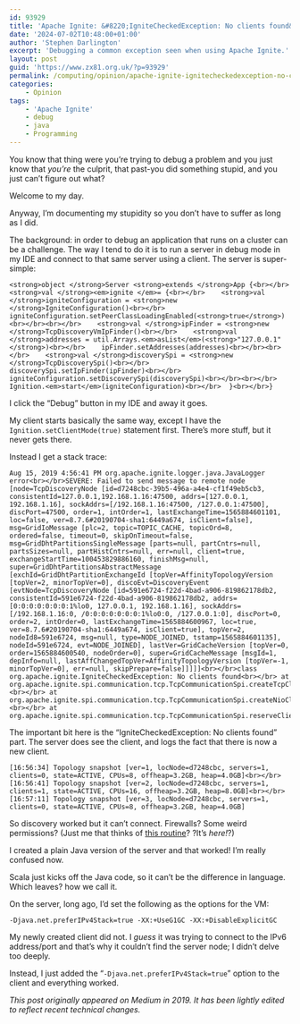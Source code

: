 ```yaml
---
id: 93929
title: 'Apache Ignite: &#8220;IgniteCheckedException: No clients found&#8221;'
date: '2024-07-02T10:48:00+01:00'
author: 'Stephen Darlington'
excerpt: 'Debugging a common exception seen when using Apache Ignite.'
layout: post
guid: 'https://www.zx81.org.uk/?p=93929'
permalink: /computing/opinion/apache-ignite-ignitecheckedexception-no-clients-found.html
categories:
    - Opinion
tags:
    - 'Apache Ignite'
    - debug
    - java
    - Programming
---
```


You know that thing were you’re trying to debug a problem and you just know that *you’re* the culprit, that past-you did something stupid, and you just can’t figure out what?

Welcome to my day.

Anyway, I’m documenting my stupidity so you don’t have to suffer as long as I did.

The background: in order to debug an application that runs on a cluster can be a challenge. The way I tend to do it is to run a server in debug mode in my IDE and connect to that same server using a client. The server is super-simple:

```
<strong>object </strong>Server <strong>extends </strong>App {<br></br>  <strong>val </strong><em>ignite </em>= {<br></br>    <strong>val </strong>igniteConfiguration = <strong>new </strong>IgniteConfiguration()<br></br>    igniteConfiguration.setPeerClassLoadingEnabled(<strong>true</strong>)<br></br><br></br>    <strong>val </strong>ipFinder = <strong>new </strong>TcpDiscoveryVmIpFinder()<br></br>    <strong>val </strong>addresses = util.Arrays.<em>asList</em>(<strong>"127.0.0.1"</strong>)<br></br>    ipFinder.setAddresses(addresses)<br></br><br></br>    <strong>val </strong>discoverySpi = <strong>new </strong>TcpDiscoverySpi()<br></br>    discoverySpi.setIpFinder(ipFinder)<br></br>    igniteConfiguration.setDiscoverySpi(discoverySpi)<br></br><br></br>    Ignition.<em>start</em>(igniteConfiguration)<br></br>  }<br></br>}
```

I click the “Debug” button in my IDE and away it goes.

My client starts basically the same way, except I have the `Ignition.setClientMode(true)` statement first. There’s more stuff, but it never gets there.

Instead I get a stack trace:

```
Aug 15, 2019 4:56:41 PM org.apache.ignite.logger.java.JavaLogger error<br></br>SEVERE: Failed to send message to remote node [node=TcpDiscoveryNode [id=d7248cbc-39b5-496a-a4e4-cf1f49eb5cb3, consistentId=127.0.0.1,192.168.1.16:47500, addrs=[127.0.0.1, 192.168.1.16], sockAddrs=[/192.168.1.16:47500, /127.0.0.1:47500], discPort=47500, order=1, intOrder=1, lastExchangeTime=1565884601101, loc=false, ver=8.7.6#20190704-sha1:6449a674, isClient=false], msg=GridIoMessage [plc=2, topic=TOPIC_CACHE, topicOrd=8, ordered=false, timeout=0, skipOnTimeout=false, msg=GridDhtPartitionsSingleMessage [parts=null, partCntrs=null, partsSizes=null, partHistCntrs=null, err=null, client=true, exchangeStartTime=100453829886160, finishMsg=null, super=GridDhtPartitionsAbstractMessage [exchId=GridDhtPartitionExchangeId [topVer=AffinityTopologyVersion [topVer=2, minorTopVer=0], discoEvt=DiscoveryEvent [evtNode=TcpDiscoveryNode [id=591e6724-f22d-4bad-a906-819862178db2, consistentId=591e6724-f22d-4bad-a906-819862178db2, addrs=[0:0:0:0:0:0:0:1%lo0, 127.0.0.1, 192.168.1.16], sockAddrs=[/192.168.1.16:0, /0:0:0:0:0:0:0:1%lo0:0, /127.0.0.1:0], discPort=0, order=2, intOrder=0, lastExchangeTime=1565884600967, loc=true, ver=8.7.6#20190704-sha1:6449a674, isClient=true], topVer=2, nodeId8=591e6724, msg=null, type=NODE_JOINED, tstamp=1565884601135], nodeId=591e6724, evt=NODE_JOINED], lastVer=GridCacheVersion [topVer=0, order=1565884600540, nodeOrder=0], super=GridCacheMessage [msgId=1, depInfo=null, lastAffChangedTopVer=AffinityTopologyVersion [topVer=-1, minorTopVer=0], err=null, skipPrepare=false]]]]]<br></br>class org.apache.ignite.IgniteCheckedException: No clients found<br></br> at org.apache.ignite.spi.communication.tcp.TcpCommunicationSpi.createTcpClient(TcpCommunicationSpi.java:3536)<br></br> at org.apache.ignite.spi.communication.tcp.TcpCommunicationSpi.createNioClient(TcpCommunicationSpi.java:3035)<br></br> at org.apache.ignite.spi.communication.tcp.TcpCommunicationSpi.reserveClient(TcpCommunicationSpi.java:2915)
```

The important bit here is the “IgniteCheckedException: No clients found” part. The server does see the client, and logs the fact that there is now a new client.

```
[16:56:34] Topology snapshot [ver=1, locNode=d7248cbc, servers=1, clients=0, state=ACTIVE, CPUs=8, offheap=3.2GB, heap=4.0GB]<br></br>[16:56:41] Topology snapshot [ver=2, locNode=d7248cbc, servers=1, clients=1, state=ACTIVE, CPUs=16, offheap=3.2GB, heap=8.0GB]<br></br>[16:57:11] Topology snapshot [ver=3, locNode=d7248cbc, servers=1, clients=0, state=ACTIVE, CPUs=8, offheap=3.2GB, heap=4.0GB]
```

So discovery worked but it can’t connect. Firewalls? Some weird permissions? (Just me that thinks of [this routine](https://www.youtube.com/watch?v=TKQzqwn-jIM)? ?It’s *here!*?)

I created a plain Java version of the server and that worked! I’m really confused now.

Scala just kicks off the Java code, so it can’t be the difference in language. Which leaves? how we call it.

On the server, long ago, I’d set the following as the options for the VM:

```
-Djava.net.preferIPv4Stack=true -XX:+UseG1GC -XX:+DisableExplicitGC
```

My newly created client did not. I *guess* it was trying to connect to the IPv6 address/port and that’s why it couldn’t find the server node; I didn’t delve too deeply.

Instead, I just added the “`-Djava.net.preferIPv4Stack=true`” option to the client and everything worked.

*This post originally appeared on Medium in 2019. It has been lightly edited to reflect recent technical changes.*